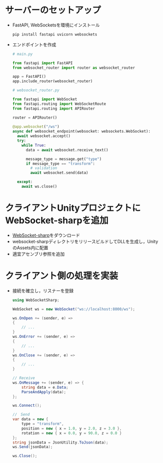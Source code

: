 # サーバーのセットアップ

- FastAPI, WebSocketsを環境にインストール
  ```bash
  pip install fastapi uvicorn websockets
  ```
- エンドポイントを作成
  ```python
  # main.py
  
  from fastapi import FastAPI
  from websocket_router import router as websocket_router

  app = FastAPI()
  app.include_router(websocket_router)
  ```
  ```python
  # websocket_router.py

  from fastapi import WebSocket
  from fastapi.routing import WebSocketRoute
  from fastapi.routing import APIRouter
  
  router = APIRouter()
    
  @app.websocket("/ws")
  async def websocket_endpoint(websocket: websockets.WebSocket):
    await websocket.accept()
    try:
      while True:
        data = await websocket.receive_text()

        message_type = message.get("type")
        if message_type == "transform":
          # validation
          await websocket.send(data)
  
    except:
      await ws.close()
  ```

# クライアントUnityプロジェクトにWebSocket-sharpを追加
- [WebSocket-sharp](https://github.com/sta/websocket-sharp)をダウンロード
- websocket-sharpディレクトリをリリースビルドしてDLLを生成し，UnityのAssets内に配置
- 適宜アセンブリ参照を追加

# クライアント側の処理を実装
- 接続を確立し，リスナーを登録
  ```c#
  using WebSocketSharp;

  WebSocket ws = new WebSocket("ws://localhost:8000/ws");

  ws.OnOpen += (sender, e) =>
  {
      // ...
  }
  ws.OnError += (sender, e) =>
  {
      // ...
  }
  ws.OnClose += (sender, e) =>
  {
      // ...
  }

  // Receive
  ws.OnMessage += (sender, e) => {
      string data = e.Data;
      ParseAndApply(data);
  };
  
  ws.Connect();

  //　Send
  var data = new {
      type = "transform",
      position = new { x = 1.0, y = 2.0, z = 3.0 },
      rotation = new { x = 0.0, y = 90.0, z = 0.0 }
  };
  string jsonData = JsonUtility.ToJson(data);
  ws.Send(jsonData);

  ws.Close();
  ```
